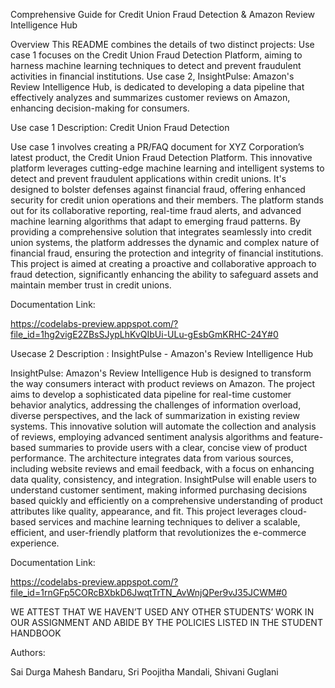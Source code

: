 Comprehensive Guide for Credit Union Fraud Detection & Amazon Review Intelligence Hub

Overview
This README combines the details of two distinct projects: Use case 1 focuses on the Credit Union Fraud Detection Platform, aiming to harness machine learning techniques to detect and prevent fraudulent activities in financial institutions. Use case 2, InsightPulse: Amazon's Review Intelligence Hub, is dedicated to developing a data pipeline that effectively analyzes and summarizes customer reviews on Amazon, enhancing decision-making for consumers.

Use case 1 Description: Credit Union Fraud Detection

Use case 1 involves creating a PR/FAQ document for XYZ Corporation’s latest product, the Credit Union Fraud Detection Platform. This innovative platform leverages cutting-edge machine learning and intelligent systems to detect and prevent fraudulent applications within credit unions. It's designed to bolster defenses against financial fraud, offering enhanced security for credit union operations and their members. The platform stands out for its collaborative reporting, real-time fraud alerts, and advanced machine learning algorithms that adapt to emerging fraud patterns. By providing a comprehensive solution that integrates seamlessly into credit union systems, the platform addresses the dynamic and complex nature of financial fraud, ensuring the protection and integrity of financial institutions. This project is aimed at creating a proactive and collaborative approach to fraud detection, significantly enhancing the ability to safeguard assets and maintain member trust in credit unions.

Documentation Link: 

https://codelabs-preview.appspot.com/?file_id=1hg2vigE2ZBsSJypLhKvQIbUi-ULu-gEsbGmKRHC-24Y#0

Usecase 2 Description : InsightPulse - Amazon's Review Intelligence Hub

InsightPulse: Amazon's Review Intelligence Hub is designed to transform the way consumers interact with product reviews on Amazon. The project aims to develop a sophisticated data pipeline for real-time customer behavior analytics, addressing the challenges of information overload, diverse perspectives, and the lack of summarization in existing review systems. This innovative solution will automate the collection and analysis of reviews, employing advanced sentiment analysis algorithms and feature-based summaries to provide users with a clear, concise view of product performance. The architecture integrates data from various sources, including website reviews and email feedback, with a focus on enhancing data quality, consistency, and integration. InsightPulse will enable users to understand customer sentiment, making informed purchasing decisions based quickly and efficiently on a comprehensive understanding of product attributes like quality, appearance, and fit. This project leverages cloud-based services and machine learning techniques to deliver a scalable, efficient, and user-friendly platform that revolutionizes the e-commerce experience.

Documentation Link: 

https://codelabs-preview.appspot.com/?file_id=1rnGFp5CORcBXbkD6JwqtTrTN_AvWnjQPer9vJ35JCWM#0

WE ATTEST THAT WE HAVEN’T USED ANY OTHER STUDENTS’ WORK IN OUR ASSIGNMENT AND ABIDE BY THE POLICIES LISTED IN THE STUDENT HANDBOOK

Authors:

Sai Durga Mahesh Bandaru,
Sri Poojitha Mandali,
Shivani Guglani



